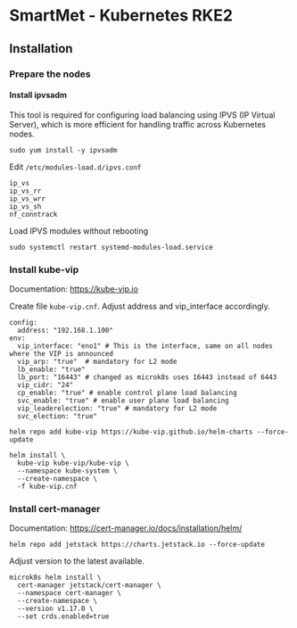 # SmartMet - Kubernetes RKE2

## Installation

### Prepare the nodes

#### Install ipvsadm
This tool is required for configuring load balancing using IPVS (IP Virtual Server), which is more efficient for handling traffic across Kubernetes nodes.
```
sudo yum install -y ipvsadm
```
Edit `/etc/modules-load.d/ipvs.conf`
```
ip_vs
ip_vs_rr
ip_vs_wrr
ip_vs_sh
nf_conntrack
```

Load IPVS modules without rebooting 
```
sudo systemctl restart systemd-modules-load.service
```


### Install kube-vip
Documentation: https://kube-vip.io

Create file `kube-vip.cnf`. Adjust address and vip_interface accordingly.
```
config:
  address: "192.168.1.100"
env:
  vip_interface: "eno1" # This is the interface, same on all nodes where the VIP is announced
  vip_arp: "true"  # mandatory for L2 mode
  lb_enable: "true"
  lb_port: "16443" # changed as microk8s uses 16443 instead of 6443
  vip_cidr: "24"
  cp_enable: "true" # enable control plane load balancing
  svc_enable: "true" # enable user plane load balancing
  vip_leaderelection: "true" # mandatory for L2 mode
  svc_election: "true"
```


```
helm repo add kube-vip https://kube-vip.github.io/helm-charts --force-update
```

```
helm install \
  kube-vip kube-vip/kube-vip \
  --namespace kube-system \
  --create-namespace \
  -f kube-vip.cnf
```

### Install cert-manager
Documentation: https://cert-manager.io/docs/installation/helm/
```
helm repo add jetstack https://charts.jetstack.io --force-update
```

Adjust version to the latest available.
```
microk8s helm install \
  cert-manager jetstack/cert-manager \
  --namespace cert-manager \
  --create-namespace \
  --version v1.17.0 \
  --set crds.enabled=true
```



